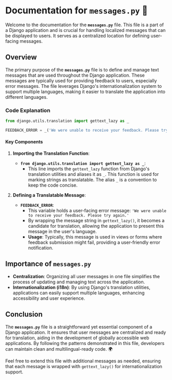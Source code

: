 # Documentation for `messages.py` 📄

Welcome to the documentation for the **`messages.py`** file. This file is a part of a Django application and is crucial for handling localized messages that can be displayed to users. It serves as a centralized location for defining user-facing messages.

## Overview

The primary purpose of the **`messages.py`** file is to define and manage text messages that are used throughout the Django application. These messages are typically used for providing feedback to users, especially error messages. The file leverages Django's internationalization system to support multiple languages, making it easier to translate the application into different languages.

### Code Explanation

```python
from django.utils.translation import gettext_lazy as _

FEEDBACK_ERROR = _('We were unable to receive your feedback. Please try again.')
```

#### Key Components

1. **Importing the Translation Function**:
   - **`from django.utils.translation import gettext_lazy as _`**: 
     - This line imports the `gettext_lazy` function from Django's translation utilities and aliases it as `_`. This function is used for marking strings as translatable. The alias `_` is a convention to keep the code concise.

2. **Defining a Translatable Message**:
   - **`FEEDBACK_ERROR`**:
     - This variable holds a user-facing error message: `'We were unable to receive your feedback. Please try again.'`
     - By wrapping the message string in `gettext_lazy()`, it becomes a candidate for translation, allowing the application to present this message in the user's language.
     - **Usage**: Typically, this message is used in views or forms where feedback submission might fail, providing a user-friendly error notification.

## Importance of `messages.py`

- **Centralization**: Organizing all user messages in one file simplifies the process of updating and managing text across the application.
- **Internationalization (i18n)**: By using Django's translation utilities, applications can easily support multiple languages, enhancing accessibility and user experience.

## Conclusion

The **`messages.py`** file is a straightforward yet essential component of a Django application. It ensures that user messages are centralized and ready for translation, aiding in the development of globally accessible web applications. By following the patterns demonstrated in this file, developers can maintain clean and multilingual-ready code. 🌍

Feel free to extend this file with additional messages as needed, ensuring that each message is wrapped with `gettext_lazy()` for internationalization support.